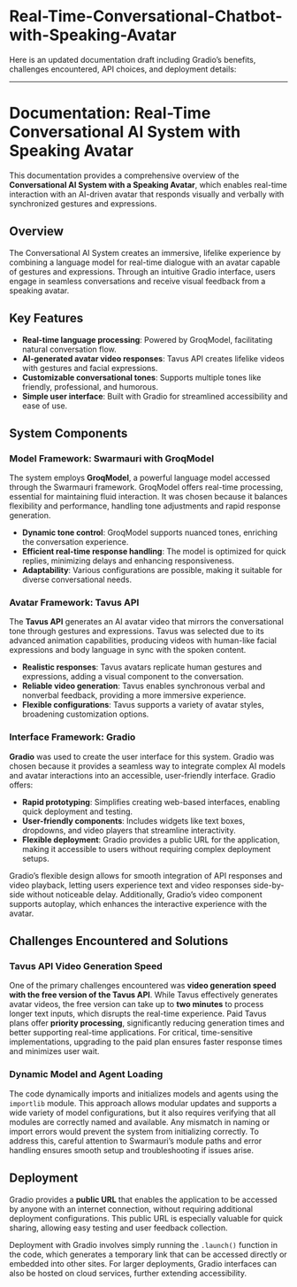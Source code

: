 # Real-Time-Conversational-Chatbot-with-Speaking-Avatar

Here is an updated documentation draft including Gradio’s benefits, challenges encountered, API choices, and deployment details:

---

# Documentation: Real-Time Conversational AI System with Speaking Avatar

This documentation provides a comprehensive overview of the **Conversational AI System with a Speaking Avatar**, which enables real-time interaction with an AI-driven avatar that responds visually and verbally with synchronized gestures and expressions.

## Overview

The Conversational AI System creates an immersive, lifelike experience by combining a language model for real-time dialogue with an avatar capable of gestures and expressions. Through an intuitive Gradio interface, users engage in seamless conversations and receive visual feedback from a speaking avatar.

## Key Features

- **Real-time language processing**: Powered by GroqModel, facilitating natural conversation flow.
- **AI-generated avatar video responses**: Tavus API creates lifelike videos with gestures and facial expressions.
- **Customizable conversational tones**: Supports multiple tones like friendly, professional, and humorous.
- **Simple user interface**: Built with Gradio for streamlined accessibility and ease of use.
  
## System Components

### Model Framework: Swarmauri with GroqModel

The system employs **GroqModel**, a powerful language model accessed through the Swarmauri framework. GroqModel offers real-time processing, essential for maintaining fluid interaction. It was chosen because it balances flexibility and performance, handling tone adjustments and rapid response generation.

- **Dynamic tone control**: GroqModel supports nuanced tones, enriching the conversation experience.
- **Efficient real-time response handling**: The model is optimized for quick replies, minimizing delays and enhancing responsiveness.
- **Adaptability**: Various configurations are possible, making it suitable for diverse conversational needs.

### Avatar Framework: Tavus API

The **Tavus API** generates an AI avatar video that mirrors the conversational tone through gestures and expressions. Tavus was selected due to its advanced animation capabilities, producing videos with human-like facial expressions and body language in sync with the spoken content. 

- **Realistic responses**: Tavus avatars replicate human gestures and expressions, adding a visual component to the conversation.
- **Reliable video generation**: Tavus enables synchronous verbal and nonverbal feedback, providing a more immersive experience.
- **Flexible configurations**: Tavus supports a variety of avatar styles, broadening customization options.

### Interface Framework: Gradio

**Gradio** was used to create the user interface for this system. Gradio was chosen because it provides a seamless way to integrate complex AI models and avatar interactions into an accessible, user-friendly interface. Gradio offers:

- **Rapid prototyping**: Simplifies creating web-based interfaces, enabling quick deployment and testing.
- **User-friendly components**: Includes widgets like text boxes, dropdowns, and video players that streamline interactivity.
- **Flexible deployment**: Gradio provides a public URL for the application, making it accessible to users without requiring complex deployment setups.

Gradio’s flexible design allows for smooth integration of API responses and video playback, letting users experience text and video responses side-by-side without noticeable delay. Additionally, Gradio’s video component supports autoplay, which enhances the interactive experience with the avatar.

## Challenges Encountered and Solutions

### Tavus API Video Generation Speed

One of the primary challenges encountered was **video generation speed with the free version of the Tavus API**. While Tavus effectively generates avatar videos, the free version can take up to **two minutes** to process longer text inputs, which disrupts the real-time experience. Paid Tavus plans offer **priority processing**, significantly reducing generation times and better supporting real-time applications. For critical, time-sensitive implementations, upgrading to the paid plan ensures faster response times and minimizes user wait.

### Dynamic Model and Agent Loading

The code dynamically imports and initializes models and agents using the `importlib` module. This approach allows modular updates and supports a wide variety of model configurations, but it also requires verifying that all modules are correctly named and available. Any mismatch in naming or import errors would prevent the system from initializing correctly. To address this, careful attention to Swarmauri’s module paths and error handling ensures smooth setup and troubleshooting if issues arise.

## Deployment

Gradio provides a **public URL** that enables the application to be accessed by anyone with an internet connection, without requiring additional deployment configurations. This public URL is especially valuable for quick sharing, allowing easy testing and user feedback collection.

Deployment with Gradio involves simply running the `.launch()` function in the code, which generates a temporary link that can be accessed directly or embedded into other sites. For larger deployments, Gradio interfaces can also be hosted on cloud services, further extending accessibility.
